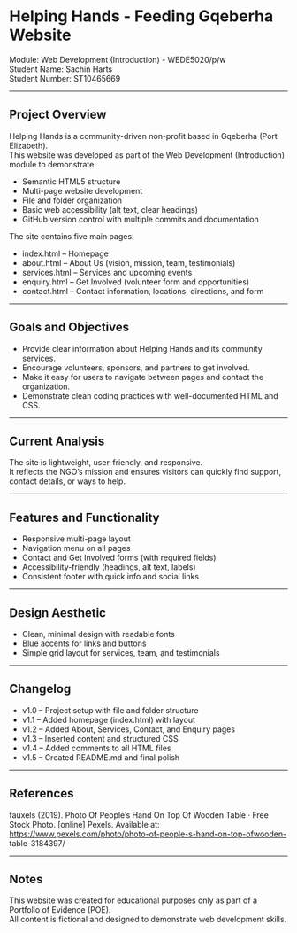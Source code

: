 # Helping Hands - Feeding Gqeberha Website

Module: Web Development (Introduction) - WEDE5020/p/w  
Student Name: Sachin Harts  
Student Number: ST10465669  

---

## Project Overview
Helping Hands is a community-driven non-profit based in Gqeberha (Port Elizabeth).  
This website was developed as part of the Web Development (Introduction) module to demonstrate:  
- Semantic HTML5 structure  
- Multi-page website development  
- File and folder organization  
- Basic web accessibility (alt text, clear headings)  
- GitHub version control with multiple commits and documentation  

The site contains five main pages:  
- index.html – Homepage  
- about.html – About Us (vision, mission, team, testimonials)  
- services.html – Services and upcoming events  
- enquiry.html – Get Involved (volunteer form and opportunities)  
- contact.html – Contact information, locations, directions, and form  

---

## Goals and Objectives
- Provide clear information about Helping Hands and its community services.  
- Encourage volunteers, sponsors, and partners to get involved.  
- Make it easy for users to navigate between pages and contact the organization.  
- Demonstrate clean coding practices with well-documented HTML and CSS.  

---

## Current Analysis
The site is lightweight, user-friendly, and responsive.  
It reflects the NGO’s mission and ensures visitors can quickly find support, contact details, or ways to help.  

---

## Features and Functionality
- Responsive multi-page layout  
- Navigation menu on all pages  
- Contact and Get Involved forms (with required fields)  
- Accessibility-friendly (headings, alt text, labels)  
- Consistent footer with quick info and social links  

---

## Design Aesthetic
- Clean, minimal design with readable fonts  
- Blue accents for links and buttons  
- Simple grid layout for services, team, and testimonials  

---

## Changelog
- v1.0 – Project setup with file and folder structure  
- v1.1 – Added homepage (index.html) with layout  
- v1.2 – Added About, Services, Contact, and Enquiry pages  
- v1.3 – Inserted content and structured CSS  
- v1.4 – Added comments to all HTML files  
- v1.5 – Created README.md and final polish  

---

## References
fauxels (2019). Photo Of People’s Hand On Top Of Wooden Table · Free Stock Photo. [online]
Pexels. Available at: https://www.pexels.com/photo/photo-of-people-s-hand-on-top-ofwooden-
table-3184397/

---
## Notes
This website was created for educational purposes only as part of a Portfolio of Evidence (POE).  
All content is fictional and designed to demonstrate web development skills.  
